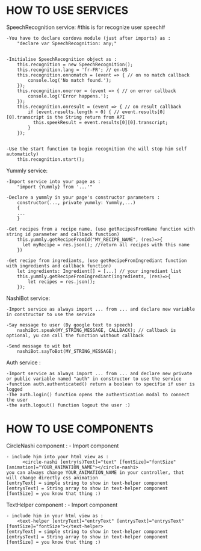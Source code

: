 # HOW TO USE SERVICES


SpeechRecognition service: 
	#this is for recognize user speech#
	
	
	-You have to declare cordova module (just after imports) as : 
		"declare var SpeechRecognition: any;"


	-Initialise SpeechRecognition object as :
		this.recognition = new SpeechRecognition();
		this.recognition.lang = 'fr-FR'; // en-US
		this.recognition.onnomatch = (event => { // on no match callback
			console.log('No match found.');
		});
		this.recognition.onerror = (event => { // on error callback
			console.log('Error happens.');
		});
		this.recognition.onresult = (event => { // on result callback
			if (event.results.length > 0) { // event.results[0][0].transcript is the String return from API
			  this.speekResult = event.results[0][0].transcript;
			}
		});


	-Use the start function to begin recognition (he will stop him self automaticly)
		this.recognition.start();




Yummly service: 

	-Import service into your page as :
		"import {Yummly} from '...'"
		
	-Declare a yummly in your page's constructor parameters :
		constructor(..., private yummly: Yummly,...)
		{
		...
		}
	
	-Get recipes from a recipe name, (use getRecipesFromName function with string id parameter and callback function)
		this.yummly.getRecipeFromId("MY_RECIPE_NAME", (res)=>{
		  let myRecipe = res.json(); //return all recipes with this name
		})
		
	-Get recipe from ingrediants, (use getRecipeFromIngrediant function with ingredients and callback function)
		let ingredients: Ingredient[] = [...] // your ingrediant list
		this.yummly.getRecipeFromIngrediant(ingredients, (res)=>{
			let recipes = res.json();
		});
		
		
NashiBot service:

	-Import service as always import ... from ... and declare new variable in constructor to use the service
	
	-Say message to user (By google text to speech)
		nashiBot.speak(MY_STRING_MESSAGE, CALLBACK); // callback is optional, yu can call the function without callback
		
	-Send message to wit bot
		nashiBot.sayToBot(MY_STRING_MESSAGE);
		
		
Auth service :

	-Import service as always import ... from ... and declare new private or public variable named "auth" in constructor to use the service
	-function auth.authenticated() return a boolean to specifie if user is logged
	-The auth.login() function opens the authentication modal to connect the user
	-the auth.logout() function logout the user :)


# HOW TO USE COMPONENTS


CircleNashi component :
	- Import component
	
	- include him into your html view as :
		  <circle-nashi [entry(s)Text]="text" [fontSize]="fontSize" [animation]="YOUR_ANIMATION_NAME"></circle-nashi>
	you can always change YOUR_ANIMATION_NAME in your controller, that will change directly css animation
	[entryText] = simple string to show in text-helper component
	[entrysText] = String array to show in text-helper component
	[fontSize] = you know that thing :)
	
TextHelper component :
	- Import component
	
	- include him in your html view as :
		<text-helper [entryText]="entryText" [entrysText]="entrysText" [fontSize]="fontSize"></text-helper>
	[entryText] = simple string to show in text-helper component
	[entrysText] = String array to show in text-helper component
	[fontSize] = you know that thing :)
		

	

